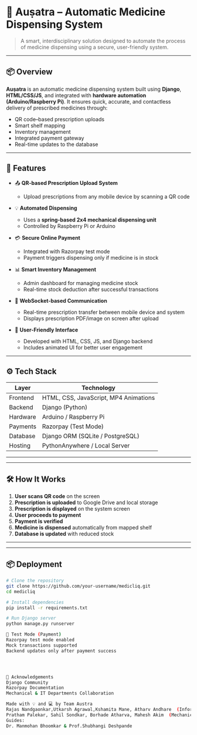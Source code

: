 # 💊 Auṣatra – Automatic Medicine Dispensing System

> A smart, interdisciplinary solution designed to automate the process of medicine dispensing using a secure, user-friendly system.

---

## 📦 Overview

**Auṣatra** is an automatic medicine dispensing system built using **Django**, **HTML/CSS/JS**, and integrated with **hardware automation (Arduino/Raspberry Pi)**. It ensures quick, accurate, and contactless delivery of prescribed medicines through:

- QR code–based prescription uploads
- Smart shelf mapping
- Inventory management
- Integrated payment gateway
- Real-time updates to the database

---

## 🔧 Features

- 📤 **QR-based Prescription Upload System**
  - Upload prescriptions from any mobile device by scanning a QR code

- 💡 **Automated Dispensing**
  - Uses a **spring-based 2x4 mechanical dispensing unit**
  - Controlled by Raspberry Pi or Arduino

- 💳 **Secure Online Payment**
  - Integrated with Razorpay test mode
  - Payment triggers dispensing only if medicine is in stock

- 📊 **Smart Inventory Management**
  - Admin dashboard for managing medicine stock
  - Real-time stock deduction after successful transactions

- 🔗 **WebSocket-based Communication**
  - Real-time prescription transfer between mobile device and system
  - Displays prescription PDF/image on screen after upload

- 📱 **User-Friendly Interface**
  - Developed with HTML, CSS, JS, and Django backend
  - Includes animated UI for better user engagement

---

## ⚙️ Tech Stack

| Layer        | Technology                        |
|--------------|------------------------------------|
| Frontend     | HTML, CSS, JavaScript, MP4 Animations |
| Backend      | Django (Python)                   |
| Hardware     | Arduino / Raspberry Pi            |
| Payments     | Razorpay (Test Mode)              |
| Database     | Django ORM (SQLite / PostgreSQL)  |
| Hosting      | PythonAnywhere / Local Server     |

---


---

## 🛠️ How It Works

1. **User scans QR code** on the screen
2. **Prescription is uploaded** to Google Drive and local storage
3. **Prescription is displayed** on the system screen
4. **User proceeds to payment**
5. **Payment is verified**
6. **Medicine is dispensed** automatically from mapped shelf
7. **Database is updated** with reduced stock

---

---

## 📦 Deployment

```bash
# Clone the repository
git clone https://github.com/your-username/medicliq.git
cd medicliq

# Install dependencies
pip install -r requirements.txt

# Run Django server
python manage.py runserver

🧪 Test Mode (Payment)
Razorpay test mode enabled
Mock transactions supported
Backend updates only after payment success




🙏 Acknowledgements
Django Community
Razorpay Documentation
Mechanical & IT Departments Collaboration

Made with 💡 and 💻 by Team Austra
Rajas Nandgaonkar,Utkarsh Agrawal,Kshamita Mane, Atharv Andhare  (Information Technology).
Pratham Palekar, Sahil Sondkar, Borhade Atharva, Mahesh Akim  (Mechanical) 
Guides:
Dr. Manmohan Bhoomkar & Prof.Shubhangi Deshpande 
